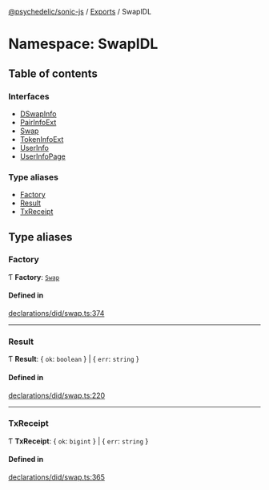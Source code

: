 [@psychedelic/sonic-js](../README.md) / [Exports](../modules.md) / SwapIDL

# Namespace: SwapIDL

## Table of contents

### Interfaces

- [DSwapInfo](../interfaces/SwapIDL.DSwapInfo.md)
- [PairInfoExt](../interfaces/SwapIDL.PairInfoExt.md)
- [Swap](../interfaces/SwapIDL.Swap.md)
- [TokenInfoExt](../interfaces/SwapIDL.TokenInfoExt.md)
- [UserInfo](../interfaces/SwapIDL.UserInfo.md)
- [UserInfoPage](../interfaces/SwapIDL.UserInfoPage.md)

### Type aliases

- [Factory](SwapIDL.md#factory)
- [Result](SwapIDL.md#result)
- [TxReceipt](SwapIDL.md#txreceipt)

## Type aliases

### Factory

Ƭ **Factory**: [`Swap`](../interfaces/SwapIDL.Swap.md)

#### Defined in

[declarations/did/swap.ts:374](https://github.com/Psychedelic/sonic-js/blob/1430250/src/declarations/did/swap.ts#L374)

___

### Result

Ƭ **Result**: { `ok`: `boolean`  } \| { `err`: `string`  }

#### Defined in

[declarations/did/swap.ts:220](https://github.com/Psychedelic/sonic-js/blob/1430250/src/declarations/did/swap.ts#L220)

___

### TxReceipt

Ƭ **TxReceipt**: { `ok`: `bigint`  } \| { `err`: `string`  }

#### Defined in

[declarations/did/swap.ts:365](https://github.com/Psychedelic/sonic-js/blob/1430250/src/declarations/did/swap.ts#L365)
